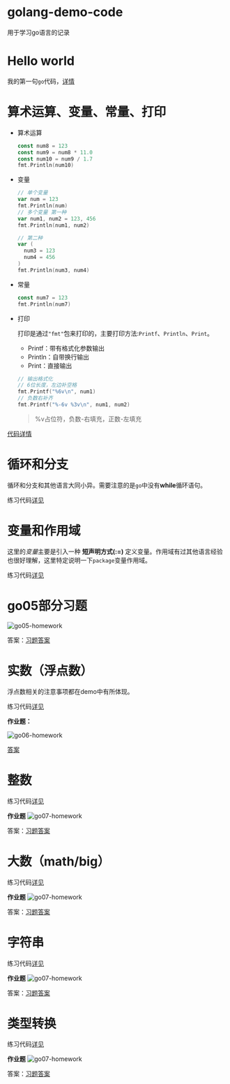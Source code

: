# golang-demo-code
用于学习go语言的记录

# Hello world
我的第一句`go`代码，[详情](./main.go)

# 算术运算、变量、常量、打印

- 算术运算

  ```go
  const num8 = 123
  const num9 = num8 * 11.0
  const num10 = num9 / 1.7
  fmt.Println(num10)
  ```
- 变量

  ```go
  // 单个变量
  var num = 123
  fmt.Println(num)
  // 多个变量 第一种
  var num1, num2 = 123, 456
  fmt.Println(num1, num2)

  // 第二种
  var (
    num3 = 123
    num4 = 456
  )
  fmt.Println(num3, num4)
  ```
- 常量

  ```go
  const num7 = 123
  fmt.Println(num7)
  ```
- 打印

  打印是通过`"fmt"`包来打印的，主要打印方法:`Printf`、`Println`、`Print`。
  
  * Printf：带有格式化参数输出
  * Println：自带换行输出
  * Print：直接输出
  ```go
  // 输出格式化
  // 6位长度，左边补空格
  fmt.Printf("%6v\n", num1)
  // 负数右补齐
  fmt.Printf("%-6v %3v\n", num1, num2)
  ```
  > %v占位符，负数-右填充，正数-左填充

[代码详情](./mars.go)

# 循环和分支
循环和分支和其他语言大同小异。需要注意的是`go`中没有**while**循环语句。

练习代码[详见](./iffor.go)

# 变量和作用域
这里的*变量*主要是引入一种 **短声明方式(:=)** 定义变量。作用域有过其他语言经验也很好理解，这里特定说明一下`package`变量作用域。

练习代码[详见](./scope.go)

# go05部分习题

![go05-homework](./docs/en/images/go05-homework.png)

答案：[习题答案](./go05.go)

# 实数（浮点数）

浮点数相关的注意事项都在demo中有所体现。

练习代码[详见](./go06.go)

**作业题：**

![go06-homework](./docs/en/images/go06-homework.png)

[答案](./go06.go)

# 整数

练习代码[详见](./go07.go)

**作业题**
![go07-homework](./docs/en/images/go07-homework.png)

答案：[习题答案](./go07.go)

# 大数（math/big）

练习代码[详见](./go08.go)

**作业题**
![go07-homework](./docs/en/images/go08-homework.png)

答案：[习题答案](./go08.go)

# 字符串

练习代码[详见](./go09.go)

**作业题**
![go07-homework](./docs/en/images/go09-homework.png)

答案：[习题答案](./go09.go)

# 类型转换

练习代码[详见](./go10.go)

**作业题**
![go07-homework](./docs/en/images/go10-homework.png)

答案：[习题答案](./go10.go)